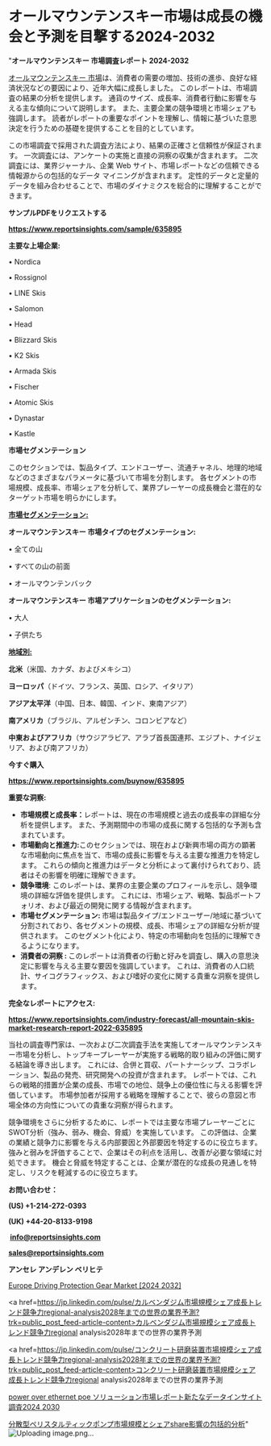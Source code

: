 # オールマウンテンスキー市場は成長の機会と予測を目撃する2024-2032

"<strong>オールマウンテンスキー 市場調査レポート 2024-2032</strong>

<a href=https://www.reportsinsights.com/sample/635895>オールマウンテンスキー 市場</a>は、消費者の需要の増加、技術の進歩、良好な経済状況などの要因により、近年大幅に成長しました。 このレポートは、市場調査の結果の分析を提供します。 通貨のサイズ、成長率、消費者行動に影響を与える主な傾向について説明します。 また、主要企業の競争環境と市場シェアも強調します。 読者がレポートの重要なポイントを理解し、情報に基づいた意思決定を行うための基礎を提供することを目的としています。

この市場調査で採用された調査方法により、結果の正確さと信頼性が保証されます。 一次調査には、アンケートの実施と直接の洞察の収集が含まれます。 二次調査には、業界ジャーナル、企業 Web サイト、市場レポートなどの信頼できる情報源からの包括的なデータ マイニングが含まれます。 定性的データと定量的データを組み合わせることで、市場のダイナミクスを総合的に理解することができます。

<strong><b>サンプルPDFをリクエストする</b></strong>

<a href=https://www.reportsinsights.com/sample/635895><strong><u>https://www.reportsinsights.com/sample/635895</u></strong></a>

<strong>主要な上場企業:</strong>

• Nordica

• Rossignol

• LINE Skis

• Salomon

• Head

• Blizzard Skis

• K2 Skis

• Armada Skis

• Fischer

• Atomic Skis

• Dynastar

• Kastle

<strong>市場セグメンテーション</strong>

このセクションでは、製品タイプ、エンドユーザー、流通チャネル、地理的地域などのさまざまなパラメータに基づいて市場を分割します。 各セグメントの市場規模、成長率、市場シェアを分析して、業界プレーヤーの成長機会と潜在的なターゲット市場を明らかにします。

<strong><u>市場セグメンテーション</u></strong><strong><u>:</u></strong>

<strong>オールマウンテンスキー 市場タイプのセグメンテーション:</strong>

• 全ての山

• すべての山の前面

• オールマウンテンバック

<strong>オールマウンテンスキー 市場アプリケーションのセグメンテーション:</strong>

• 大人

• 子供たち

<strong><u>地域別</u></strong><strong><u>:</u></strong>

<strong>北米</strong>（米国、カナダ、およびメキシコ）

<strong>ヨーロッパ</strong>（ドイツ、フランス、英国、ロシア、イタリア）

<strong>アジア太平洋</strong>（中国、日本、韓国、インド、東南アジア）

<strong>南アメリカ</strong>（ブラジル、アルゼンチン、コロンビアなど）

<strong>中東およびアフリカ</strong>（サウジアラビア、アラブ首長国連邦、エジプト、ナイジェリア、および南アフリカ）

<strong>今すぐ購入</strong>

<a href=https://www.reportsinsights.com/buynow/635895><strong><u>https://www.reportsinsights.com/buynow/635895</u></strong></a>

<strong>重要な洞察:</strong>
<ul>
  <li><strong>市場規模と成長率：</strong>レポートは、現在の市場規模と過去の成長率の詳細な分析を提供します。 また、予測期間中の市場の成長に関する包括的な予測も含まれています。</li>
  <li><strong>市場動向と推進力:</strong>このセクションでは、現在および新興市場の両方の顕著な市場動向に焦点を当て、市場の成長に影響を与える主要な推進力を特定します。 これらの傾向と推進力はデータと分析によって裏付けられており、読者はその影響を明確に理解できます。</li>
  <li><strong>競争環境</strong>: このレポートは、業界の主要企業のプロフィールを示し、競争環境の詳細な評価を提供します。 これには、市場シェア、戦略、製品ポートフォリオ、および最近の開発に関する情報が含まれます。</li>
  <li><strong>市場セグメンテーション: </strong>市場は製品タイプ/エンドユーザー/地域に基づいて分割されており、各セグメントの規模、成長、市場シェアの詳細な分析が提供されます。 このセグメント化により、特定の市場動向を包括的に理解できるようになります。</li>
  <li><strong>消費者の洞察 : </strong>このレポートは消費者の行動と好みを調査し、購入の意思決定に影響を与える主要な要因を強調しています。 これは、消費者の人口統計、サイコグラフィックス、および嗜好の変化に関する貴重な洞察を提供します。</li>
</ul>
<strong>完全なレポートにアクセス:</strong>

<a href=https://www.reportsinsights.com/industry-forecast/all-mountain-skis-market-research-report-2022-635895><strong><u><b>https://www.reportsinsights.com/industry-forecast/all-mountain-skis-market-research-report-2022-635895</b></u></strong></a>

当社の調査専門家は、一次および二次調査手法を実施してオールマウンテンスキー市場を分析し、トップキープレーヤーが実施する戦略的取り組みの評価に関する結論を導き出します。 これには、合併と買収、パートナーシップ、コラボレーション、製品の発売、研究開発への投資が含まれます。 レポートでは、これらの戦略的措置が企業の成長、市場での地位、競争上の優位性に与える影響を評価しています。 市場参加者が採用する戦略を理解することで、彼らの意図と市場全体の方向性についての貴重な洞察が得られます。

競争環境をさらに分析するために、レポートでは主要な市場プレーヤーごとにSWOT分析（強み、弱み、機会、脅威）を実施しています。 この評価は、企業の業績と競争力に影響を与える内部要因と外部要因を特定するのに役立ちます。 強みと弱みを評価することで、企業はその利点を活用し、改善が必要な領域に対処できます。 機会と脅威を特定することは、企業が潜在的な成長の見通しを特定し、リスクを軽減するのに役立ちます。

<strong>お問い合わせ：</strong>

<strong>(US) +1-214-272-0393</strong>

<strong>(UK) +44-20-8133-9198</strong>

<strong> </strong><a href=info@reportsinsights.com><strong><u>info@reportsinsights.com</u></strong></a>

<a href=sales@reportsinsights.com><strong><u>sales@reportsinsights.com</u></strong></a>

<strong>アンセレ アンデレン ベリヒテ</strong>

<a href=https://www.linkedin.com/pulse/europe-driving-protection-gear-market-in-depth-analysis-qjlff/>Europe Driving Protection Gear Market [2024 2032]</a>

<a href=https://jp.linkedin.com/pulse/カルベンダジム市場規模シェア成長トレンド競争力regional-analysis2028年までの世界の業界予測?trk=public_post_feed-article-content>カルベンダジム市場規模シェア成長トレンド競争力regional analysis2028年までの世界の業界予測</a>

<a href=https://jp.linkedin.com/pulse/コンクリート研磨装置市場規模シェア成長トレンド競争力regional-analysis2028年までの世界の業界予測?trk=public_post_feed-article-content>コンクリート研磨装置市場規模シェア成長トレンド競争力regional analysis2028年までの世界の業界予測</a>

<a href=https://www.linkedin.com/pulse/power-over-ethernet-poe-ソリューション市場レポート新たなデータインサイト調査2024-2030/>power over ethernet poe ソリューション市場レポート新たなデータインサイト調査2024 2030</a>

<a href=https://www.linkedin.com/pulse/分散型ペリスタルティックポンプ市場規模とシェアshare影響の包括的分析-tribunal-analytics-360-oc4af/>分散型ペリスタルティックポンプ市場規模とシェアshare影響の包括的分析</a>"
![Uploading image.png…]()
